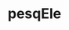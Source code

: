 ---
title: "pesqEle"
img: "img/produtos/hex-pesqEle.png"
desc: "Scraper de estatísticos registrados nas pesquisas eleitorais do Tribunal Superior Eleitoral (TSE)."
ordem: "106"
tipo: Pacote
corlabel: green
link: "https://github.com/conre3/pesqele"
---